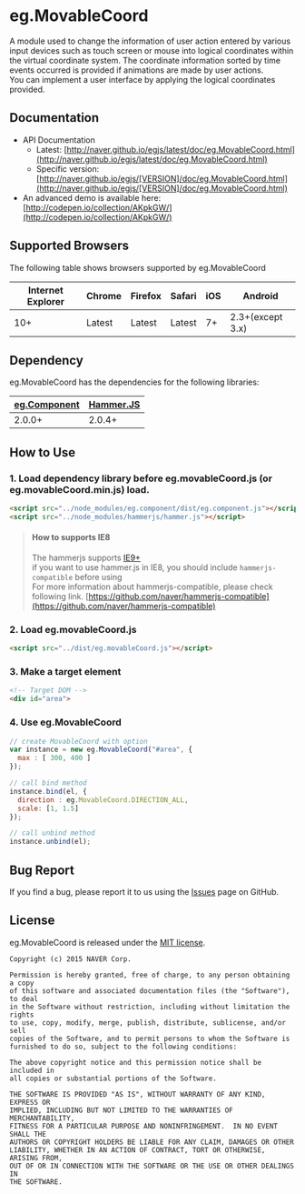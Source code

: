 # eg.MovableCoord
A module used to change the information of user action entered by various input devices such as touch screen or mouse into logical coordinates within the virtual coordinate system. The coordinate information sorted by time events occurred is provided if animations are made by user actions.  
You can implement a user interface by applying the logical coordinates provided. 

## Documentation
* API Documentation
    - Latest: [http://naver.github.io/egjs/latest/doc/eg.MovableCoord.html](http://naver.github.io/egjs/latest/doc/eg.MovableCoord.html)
    - Specific version: [http://naver.github.io/egjs/[VERSION]/doc/eg.MovableCoord.html](http://naver.github.io/egjs/[VERSION]/doc/eg.MovableCoord.html)
* An advanced demo is available here: [http://codepen.io/collection/AKpkGW/](http://codepen.io/collection/AKpkGW/)

## Supported Browsers
The following table shows browsers supported by eg.MovableCoord

|Internet Explorer|Chrome|Firefox|Safari|iOS|Android|
|---|---|---|---|---|---|
|10+|Latest|Latest|Latest|7+|2.3+(except 3.x)|



## Dependency
eg.MovableCoord has the dependencies for the following libraries:

|[eg.Component]()|[Hammer.JS](http://hammerjs.github.io/)|
|----|----|
|2.0.0+|2.0.4+|

## How to Use
### 1. Load dependency library before eg.movableCoord.js (or eg.movableCoord.min.js) load.
```html
<script src="../node_modules/eg.component/dist/eg.component.js"></script>
<script src="../node_modules/hammerjs/hammer.js"></script>
```
> #### How to supports IE8  
> The hammerjs supports [IE9+](http://hammerjs.github.io/browser-support/)  
if you want to use hammer.js in IE8, you should include `hammerjs-compatible` before using  
For more information about hammerjs-compatible, please check following link.
[https://github.com/naver/hammerjs-compatible](https://github.com/naver/hammerjs-compatible)
### 2. Load eg.movableCoord.js
```html
<script src="../dist/eg.movableCoord.js"></script>
```

### 3. Make a target element
```html
<!-- Target DOM -->
<div id="area">
```

### 4. Use eg.MovableCoord
```javascript
// create MovableCoord with option
var instance = new eg.MovableCoord("#area", {
  max : [ 300, 400 ]
});

// call bind method
instance.bind(el, {
  direction : eg.MovableCoord.DIRECTION_ALL,
  scale: [1, 1.5]
});

// call unbind method
instance.unbind(el);
```

## Bug Report

If you find a bug, please report it to us using the [Issues](https://github.com/naver/eg.movableCoord/issues) page on GitHub.


## License
eg.MovableCoord is released under the [MIT license](http://naver.github.io/egjs/license.txt).

```
Copyright (c) 2015 NAVER Corp.

Permission is hereby granted, free of charge, to any person obtaining a copy
of this software and associated documentation files (the "Software"), to deal
in the Software without restriction, including without limitation the rights
to use, copy, modify, merge, publish, distribute, sublicense, and/or sell
copies of the Software, and to permit persons to whom the Software is
furnished to do so, subject to the following conditions:

The above copyright notice and this permission notice shall be included in
all copies or substantial portions of the Software.

THE SOFTWARE IS PROVIDED "AS IS", WITHOUT WARRANTY OF ANY KIND, EXPRESS OR
IMPLIED, INCLUDING BUT NOT LIMITED TO THE WARRANTIES OF MERCHANTABILITY,
FITNESS FOR A PARTICULAR PURPOSE AND NONINFRINGEMENT.  IN NO EVENT SHALL THE
AUTHORS OR COPYRIGHT HOLDERS BE LIABLE FOR ANY CLAIM, DAMAGES OR OTHER
LIABILITY, WHETHER IN AN ACTION OF CONTRACT, TORT OR OTHERWISE, ARISING FROM,
OUT OF OR IN CONNECTION WITH THE SOFTWARE OR THE USE OR OTHER DEALINGS IN
THE SOFTWARE.
```
